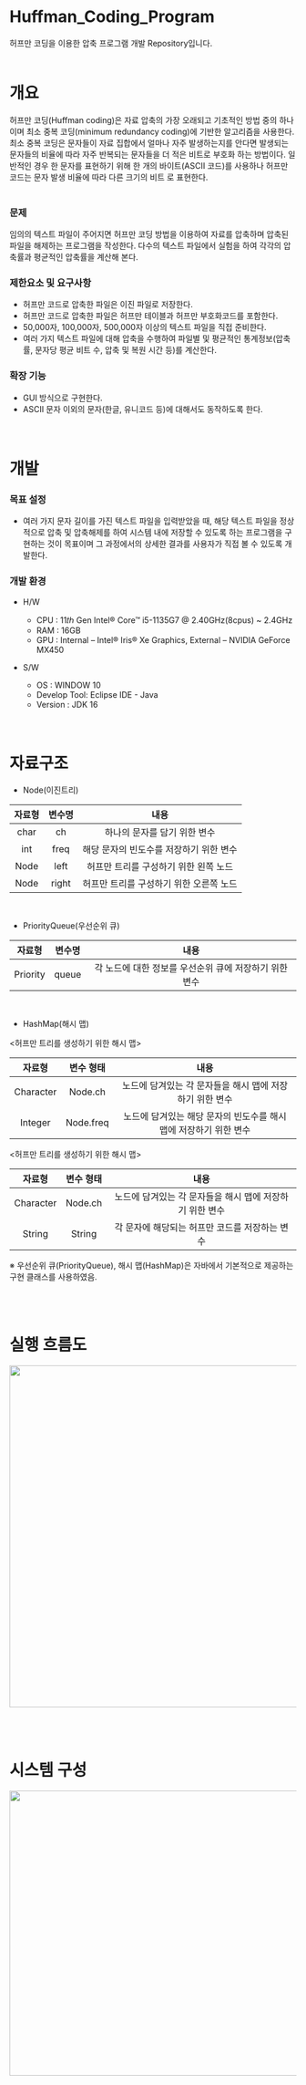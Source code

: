 # Huffman_Coding_Program
허프만 코딩을 이용한 압축 프로그램 개발 Repository입니다.
<br/><br/>

# 개요
허프만 코딩(Huffman coding)은 자료 압축의 가장 오래되고 기초적인 방법 중의 하나이며 최소 중복 코딩(minimum redundancy coding)에 기반한 알고리즘을 사용한다. 최소 중복 코딩은 문자들이 자료 집합에서 얼마나 자주 발생하는지를 
안다면 발생되는 문자들의 비율에 따라 자주 반복되는 문자들을 더 적은 비트로 부호화 하는 방법이다. 일반적인 경우 한 문자를 표현하기 위해 한 개의 바이트(ASCII 코드)를 사용하나 허프만 코드는 문자 발생 비율에 따라 다른 크기의 비트
로 표현한다.
<br/><br/>

### 문제
임의의 텍스트 파일이 주어지면 허프만 코딩 방법을 이용하여 자료를 압축하며 압축된 파일을 해제하는 프로그램을 작성한다. 다수의 텍스트 파일에서 실험을 하여 각각의 압축률과 평균적인 압축률을 계산해 본다.
<br/>

### 제한요소 및 요구사항
- 허프만 코드로 압축한 파일은 이진 파일로 저장한다.
- 허프만 코드로 압축한 파일은 허프만 테이블과 허프만 부호화코드를 포함한다.
- 50,000자, 100,000자, 500,000자 이상의 텍스트 파일을 직접 준비한다.
- 여러 가지 텍스트 파일에 대해 압축을 수행하여 파일별 및 평균적인 통계정보(압축률, 문자당 평균 비트 수, 압축 및 복원 시간 등)를 계산한다.

### 확장 기능
- GUI 방식으로 구현한다.
- ASCII 문자 이외의 문자(한글, 유니코드 등)에 대해서도 동작하도록 한다.
<br/><br/><br/>


# 개발
### 목표 설정
- 여러 가지 문자 길이를 가진 텍스트 파일을 입력받았을 때, 해당 텍스트 파일을 정상적으로 압축 및 압축해제를 하여 시스템 내에 저장할 수 있도록 하는 프로그램을 구현하는 것이 목표이며 그 과정에서의 상세한 결과를 사용자가 직접 볼 수 있도록 개발한다.


### 개발 환경
- H/W
  - CPU : 11𝑡ℎ Gen Intel® Core™ i5-1135G7 @ 2.40GHz(8cpus) ~ 2.4GHz
  - RAM : 16GB
  - GPU : Internal – Intel® Iris® Xe Graphics, External – NVIDIA GeForce MX450

- S/W
  - OS : WINDOW 10
  - Develop Tool: Eclipse IDE - Java
  - Version : JDK 16
<br/><br/><br/>

# 자료구조
- Node(이진트리)
  
|자료형|변수명|내용|
|:---:|:---:|:---:|
|char|ch|하나의 문자를 담기 위한 변수|
|int|freq|해당 문자의 빈도수를 저장하기 위한 변수|
|Node|left|허프만 트리를 구성하기 위한 왼쪽 노드|
|Node|right|허프만 트리를 구성하기 위한 오른쪽 노드|
<br/>

- PriorityQueue(우선순위 큐)
  
|자료형|변수명|내용|
|:---:|:---:|:---:|
|Priority<Node>|queue|각 노드에 대한 정보를 우선순위 큐에 저장하기 위한 변수|
<br/>

- HashMap(해시 맵)

<허프만 트리를 생성하기 위한 해시 맵>

|자료형|변수 형태|내용|
|:---:|:---:|:---:|
|Character|Node.ch|노드에 담겨있는 각 문자들을 해시 맵에 저장하기 위한 변수|
|Integer|Node.freq|노드에 담겨있는 해당 문자의 빈도수를 해시 맵에 저장하기 위한 변수|

<허프만 트리를 생성하기 위한 해시 맵>
  
|자료형|변수 형태|내용|
|:---:|:---:|:---:|
|Character|Node.ch|노드에 담겨있는 각 문자들을 해시 맵에 저장하기 위한 변수|
|String|String|각 문자에 해당되는 허프만 코드를 저장하는 변수|

※ 우선순위 큐(PriorityQueue), 해시 맵(HashMap)은 자바에서 기본적으로 제공하는 구현 클래스를 사용하였음.

<br/><br/>

# 실행 흐름도
<p align="center">
  <img src="https://user-images.githubusercontent.com/74342121/148163377-d40dfbf1-2ad2-4642-9166-3c1be161d18c.png" width="900" height="600">
</p>
  
<br/><br/>
  
# 시스템 구성
<p align="center">
  <img src="https://user-images.githubusercontent.com/74342121/148163379-2a6f0e77-401d-4b12-9091-be30b62d3415.png" width="680" height="500">
</p>
